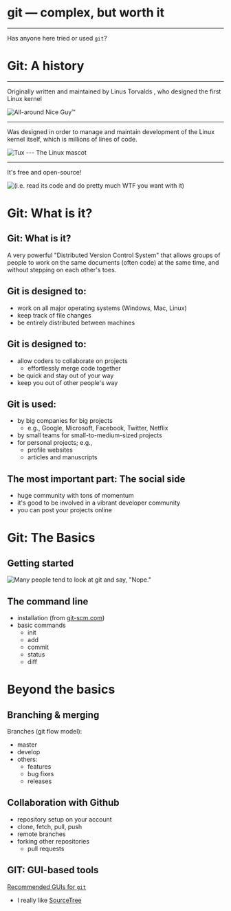 # git — complex, but worth it

---

Has anyone here tried or used `git`?


# Git: A history

---

Originally written and maintained by Linus Torvalds , who designed the first Linux kernel

![All-around Nice Guy™](../media/linus-eff-you.png)

---

Was designed in order to manage and maintain development of the Linux kernel itself, which is millions of lines of code.

![Tux --- The Linux mascot](../media/linux-logo.jpg)

---

It's free and open-source!

![(i.e. read its code and do pretty much WTF you want with it)](../media/opensource_logo.gif)


# Git: What is it?

## Git: What is it?

A very powerful "Distributed Version Control System" that allows groups of people to work on the same documents (often code) at the same time, and without stepping on each other's toes.

## Git is designed to:

- work on all major operating systems (Windows, Mac, Linux)
- keep track of file changes
- be entirely distributed between machines

## Git is designed to:

- allow coders to collaborate on projects
    - effortlessly merge code together
- be quick and stay out of your way
- keep you out of other people's way

## Git is used:

- by big companies for big projects
    - e.g., Google, Microsoft, Facebook, Twitter, Netflix
- by small teams for small-to-medium-sized projects
- for personal projects; e.g.,
    - profile websites
    - articles and manuscripts

## The most important part: The social side

- huge community with tons of momentum
- it's good to be involved in a vibrant developer community
- you can post your projects online

# Git: The Basics

## Getting started

![Many people tend to look at `git` and say, "Nope."](../media/y-u-so-complicated.png)

## The command line

- installation (from [git-scm.com](http://git-scm.com))
- basic commands
    - init
    - add
    - commit
    - status
    - diff

# Beyond the basics

## Branching & merging

Branches (git flow model):

- master
- develop
- others:
    - features
    - bug fixes
    - releases

## Collaboration with Github

- repository setup on your account
- clone, fetch, pull, push
- remote branches
- forking other repositories
    - pull requests

## GIT: GUI-based tools

[Recommended GUIs for `git`](https://git-scm.com/downloads/guis)

- I really like [SourceTree](http://www.sourcetreeapp.com/)
